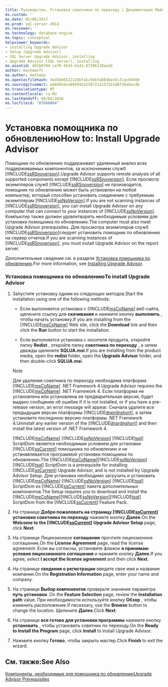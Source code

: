 ```yaml
---
title: Руководство. Установка советника по переходу | Документация Майкрософт
ms.custom: ''
ms.date: 03/06/2017
ms.prod: sql-server-2014
ms.reviewer: ''
ms.technology: database-engine
ms.topic: conceptual
helpviewer_keywords:
- installing Upgrade Advisor
- Setup [Upgrade Advisor]
- SQL Server Upgrade Advisor, installing
- Upgrade Advisor [SQL Server], installing
ms.assetid: 481b0704-ce79-4543-b141-67306128aa2b
author: mashamsft
ms.author: mathoma
ms.openlocfilehash: 3ed5b66522126bfabc94bfa8036ec6c31ac04500
ms.sourcegitcommit: ad4d92dce894592a259721a1571b1d8736abacdb
ms.translationtype: MT
ms.contentlocale: ru-RU
ms.lasthandoff: 08/04/2020
ms.locfileid: "87668064"
---
```

# <a name="how-to-install-upgrade-advisor"></a><span data-ttu-id="af047-102">Установка помощника по обновлению</span><span class="sxs-lookup"><span data-stu-id="af047-102">How to: Install Upgrade Advisor</span></span>
  <span data-ttu-id="af047-103">Помощник по обновлению поддерживает удаленный анализ всех поддерживаемых компонентов, за исключением служб [!INCLUDE[ssRSnoversion](../../includes/ssrsnoversion-md.md)].</span><span class="sxs-lookup"><span data-stu-id="af047-103">Upgrade Advisor supports remote analysis of all supported components except [!INCLUDE[ssRSnoversion](../../includes/ssrsnoversion-md.md)].</span></span> <span data-ttu-id="af047-104">Если просмотр экземпляров служб [!INCLUDE[ssRSnoversion](../../includes/ssrsnoversion-md.md)] не производится, помощник по обновлению может быть установлен на любой компьютер, который способен установить соединение с требуемым экземплярам [!INCLUDE[ssNoVersion](../../includes/ssnoversion-md.md)].</span><span class="sxs-lookup"><span data-stu-id="af047-104">If you are not scanning instances of [!INCLUDE[ssRSnoversion](../../includes/ssrsnoversion-md.md)], you can install Upgrade Advisor on any computer that can connect to your instances of [!INCLUDE[ssNoVersion](../../includes/ssnoversion-md.md)].</span></span> <span data-ttu-id="af047-105">Компьютер также должен удовлетворять необходимым условиям для установки помощника по обновлению.</span><span class="sxs-lookup"><span data-stu-id="af047-105">The computer must also meet Upgrade Advisor prerequisites.</span></span> <span data-ttu-id="af047-106">Для просмотра экземпляров служб [!INCLUDE[ssRSnoversion](../../includes/ssrsnoversion-md.md)]следует установить помощник по обновлению на сервер отчетов.</span><span class="sxs-lookup"><span data-stu-id="af047-106">If you are scanning instances of [!INCLUDE[ssRSnoversion](../../includes/ssrsnoversion-md.md)], you must install Upgrade Advisor on the report server.</span></span>  
  
 <span data-ttu-id="af047-107">Дополнительные сведения см. в разделе [Установка помощника по обновлению](../../../2014/sql-server/install/installing-upgrade-advisor.md).</span><span class="sxs-lookup"><span data-stu-id="af047-107">For more information, see [Installing Upgrade Advisor](../../../2014/sql-server/install/installing-upgrade-advisor.md).</span></span>  
  
### <a name="to-install-upgrade-advisor"></a><span data-ttu-id="af047-108">Установка помощника по обновлению</span><span class="sxs-lookup"><span data-stu-id="af047-108">To install Upgrade Advisor</span></span>  
  
1.  <span data-ttu-id="af047-109">Запустите установку одним из следующих методов.</span><span class="sxs-lookup"><span data-stu-id="af047-109">Start the installation using one of the following methods:</span></span>  
  
    -   <span data-ttu-id="af047-110">Если выполняется установка с [!INCLUDE[msCoName](../../includes/msconame-md.md)] веб-сайта, щелкните ссылку для **скачивания** и нажмите кнопку **выполнить** , чтобы начать установку.</span><span class="sxs-lookup"><span data-stu-id="af047-110">If you are installing from the [!INCLUDE[msCoName](../../includes/msconame-md.md)] Web site, click the **Download** link and then click the **Run** button to start the installation.</span></span>  
  
    -   <span data-ttu-id="af047-111">Если выполняется установка с носителя продукта, откройте папку **Redist** , откройте папку **советника по переходу** , а затем дважды щелкните **SQLUA.msi**.</span><span class="sxs-lookup"><span data-stu-id="af047-111">If you are installing from the product media, open the **redist** folder, open the **Upgrade Advisor** folder, and then double-click **SQLUA.msi**.</span></span>  
  
    > [!NOTE]  
    >  <span data-ttu-id="af047-112">Для удаления советника по переходу необходима платформа [!INCLUDE[msCoName](../../includes/msconame-md.md)] .NET Framework 4.</span><span class="sxs-lookup"><span data-stu-id="af047-112">Upgrade Advisor requires the [!INCLUDE[msCoName](../../includes/msconame-md.md)] .NET Framework 4.</span></span> <span data-ttu-id="af047-113">Если платформа не установлена или установлена ее предварительная версия, будет выдано сообщение об ошибке.</span><span class="sxs-lookup"><span data-stu-id="af047-113">If it is not installed, or if you have a pre-release version, an error message will appear.</span></span> <span data-ttu-id="af047-114">Сначала удалите все предыдущие версии платформы [!INCLUDE[dnprdnshort](../../includes/dnprdnshort-md.md)], а затем установите последнюю версию платформы .NET Framework 4.</span><span class="sxs-lookup"><span data-stu-id="af047-114">Uninstall any earlier version of the [!INCLUDE[dnprdnshort](../../includes/dnprdnshort-md.md)] and then install the latest version of .NET Framework 4.</span></span>  
    >   
    >  <span data-ttu-id="af047-115">[!INCLUDE[msCoName](../../includes/msconame-md.md)] [!INCLUDE[ssNoVersion](../../includes/ssnoversion-md.md)] [!INCLUDE[tsql](../../includes/tsql-md.md)] ScriptDom является необходимым условием для установки [!INCLUDE[ssCurrent](../../includes/sscurrent-md.md)] помощника по обновлению и не устанавливается программой установки помощника по обновлению.</span><span class="sxs-lookup"><span data-stu-id="af047-115">The [!INCLUDE[msCoName](../../includes/msconame-md.md)][!INCLUDE[ssNoVersion](../../includes/ssnoversion-md.md)][!INCLUDE[tsql](../../includes/tsql-md.md)] ScriptDom is a prerequisite for installing [!INCLUDE[ssCurrent](../../includes/sscurrent-md.md)] Upgrade Advisor, and is not installed by Upgrade Advisor Setup.</span></span> <span data-ttu-id="af047-116">Для установки необходимо загрузить и установить [!INCLUDE[msCoName](../../includes/msconame-md.md)] [!INCLUDE[ssNoVersion](../../includes/ssnoversion-md.md)] [!INCLUDE[tsql](../../includes/tsql-md.md)] ScriptDom из [!INCLUDE[ssCurrent](../../includes/sscurrent-md.md)] пакета дополнительных компонентов.</span><span class="sxs-lookup"><span data-stu-id="af047-116">The Setup requires you to download and install the [!INCLUDE[msCoName](../../includes/msconame-md.md)][!INCLUDE[ssNoVersion](../../includes/ssnoversion-md.md)][!INCLUDE[tsql](../../includes/tsql-md.md)] ScriptDom from the [!INCLUDE[ssCurrent](../../includes/sscurrent-md.md)] Feature Pack.</span></span>  
  
2.  <span data-ttu-id="af047-117">На странице **Добро пожаловать на страницу [!INCLUDE[ssCurrent](../../includes/sscurrent-md.md)] установки советника по переходу** нажмите кнопку **Далее**.</span><span class="sxs-lookup"><span data-stu-id="af047-117">On the **Welcome to the [!INCLUDE[ssCurrent](../../includes/sscurrent-md.md)] Upgrade Advisor Setup** page, click **Next**.</span></span>  
  
3.  <span data-ttu-id="af047-118">На странице Лицензионное **соглашение** прочтите лицензионное соглашение.</span><span class="sxs-lookup"><span data-stu-id="af047-118">On the **License Agreement** page, read the license agreement.</span></span> <span data-ttu-id="af047-119">Если вы согласны, установите флажок **я принимаю условия лицензионного соглашения** и нажмите кнопку **Далее**.</span><span class="sxs-lookup"><span data-stu-id="af047-119">If you agree, select **I accept the license agreement** and then click **Next**.</span></span>  
  
4.  <span data-ttu-id="af047-120">На странице **сведения о регистрации** введите свое имя и название компании.</span><span class="sxs-lookup"><span data-stu-id="af047-120">On the **Registration Information** page, enter your name and company.</span></span>  
  
5.  <span data-ttu-id="af047-121">На странице **Выбор компонентов** проверьте значение параметра **путь установки** .</span><span class="sxs-lookup"><span data-stu-id="af047-121">On the **Feature Selection** page, review the **Installation path** value.</span></span> <span data-ttu-id="af047-122">При необходимости используйте кнопку **Обзор** , чтобы изменить расположение.</span><span class="sxs-lookup"><span data-stu-id="af047-122">If necessary, use the **Browse** button to change the location.</span></span> <span data-ttu-id="af047-123">Щелкните **Далее**.</span><span class="sxs-lookup"><span data-stu-id="af047-123">Click **Next**.</span></span>  
  
6.  <span data-ttu-id="af047-124">На странице **все готово для установки программы** нажмите кнопку **установить** , чтобы установить советник по переходу.</span><span class="sxs-lookup"><span data-stu-id="af047-124">On the **Ready to Install the Program** page, click **Install** to install Upgrade Advisor.</span></span>  
  
7.  <span data-ttu-id="af047-125">Нажмите кнопку **Готово**, чтобы закрыть мастер.</span><span class="sxs-lookup"><span data-stu-id="af047-125">Click **Finish** to exit the wizard.</span></span>  
  
## <a name="see-also"></a><span data-ttu-id="af047-126">См. также:</span><span class="sxs-lookup"><span data-stu-id="af047-126">See Also</span></span>  
 [<span data-ttu-id="af047-127">Компоненты, необходимые для помощника по обновлению</span><span class="sxs-lookup"><span data-stu-id="af047-127">Upgrade Advisor Prerequisites</span></span>](../../../2014/sql-server/install/upgrade-advisor-prerequisites.md)  
  
  
